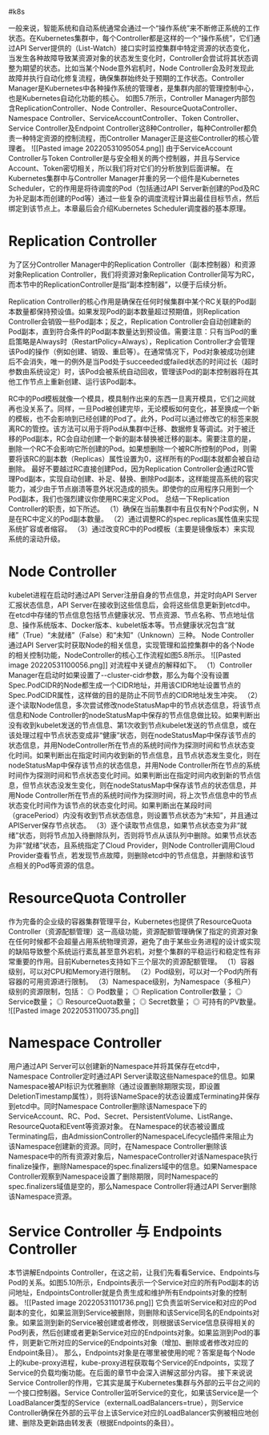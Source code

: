 #k8s 

一般来说，智能系统和自动系统通常会通过一个“操作系统”来不断修正系统的工作状态。在Kubernetes集群中，每个Controller都是这样的一个“操作系统”，它们通过API Server提供的（List-Watch）接口实时监控集群中特定资源的状态变化，当发生各种故障导致某资源对象的状态发生变化时，Controller会尝试将其状态调整为期望的状态。比如当某个Node意外宕机时，Node Controller会及时发现此故障并执行自动化修复流程，确保集群始终处于预期的工作状态。Controller Manager是Kubernetes中各种操作系统的管理者，是集群内部的管理控制中心，也是Kubernetes自动化功能的核心。
如图5.7所示，Controller Manager内部包含ReplicationController、Node Controller、ResourceQuotaController、Namespace Controller、ServiceAccountController、Token Controller、Service Controller及Endpoint Controller这8种Controller，每种Controller都负责一种特定资源的控制流程，而Controller Manager正是这些Controller的核心管理者。
![[Pasted image 20220531095054.png]]
由于ServiceAccount Controller与Token Controller是与安全相关的两个控制器，并且与Service Account、Token密切相关，所以我们将对它们的分析放到后面讲解。
在Kubernetes集群中与Controller Manager并重的另一个组件是Kubernetes Scheduler，它的作用是将待调度的Pod（包括通过API Server新创建的Pod及RC为补足副本而创建的Pod等）通过一些复杂的调度流程计算出最佳目标节点，然后绑定到该节点上。本章最后会介绍Kubernetes Scheduler调度器的基本原理。
# Replication Controller
为了区分Controller Manager中的Replication Controller（副本控制器）和资源对象Replication Controller，我们将资源对象Replication Controller简写为RC，而本节中的ReplicationController是指“副本控制器”，以便于后续分析。

Replication Controller的核心作用是确保在任何时候集群中某个RC关联的Pod副本数量都保持预设值。如果发现Pod的副本数量超过预期值，则Replication Controller会销毁一些Pod副本；反之，Replication Controller会自动创建新的Pod副本，直到符合条件的Pod副本数量达到预设值。需要注意：只有当Pod的重启策略是Always时（RestartPolicy=Always），Replication Controller才会管理该Pod的操作（例如创建、销毁、重启等）。在通常情况下，Pod对象被成功创建后不会消失，唯一的例外是当Pod处于succeeded或failed状态的时间过长（超时参数由系统设定）时，该Pod会被系统自动回收，管理该Pod的副本控制器将在其他工作节点上重新创建、运行该Pod副本。

RC中的Pod模板就像一个模具，模具制作出来的东西一旦离开模具，它们之间就再也没关系了。同样，一旦Pod被创建完毕，无论模板如何变化，甚至换成一个新的模板，也不会影响到已经创建的Pod了。此外，Pod可以通过修改它的标签来脱离RC的管控。该方法可以用于将Pod从集群中迁移、数据修复等调试。对于被迁移的Pod副本，RC会自动创建一个新的副本替换被迁移的副本。需要注意的是，删除一个RC不会影响它所创建的Pod。如果想删除一个被RC所控制的Pod，则需要将该RC的副本数（Replicas）属性设置为0，这样所有的Pod副本就都会被自动删除。
最好不要越过RC直接创建Pod，因为Replication Controller会通过RC管理Pod副本，实现自动创建、补足、替换、删除Pod副本，这样能提高系统的容灾能力，减少由于节点崩溃等意外状况造成的损失。即使你的应用程序只用到一个Pod副本，我们也强烈建议你使用RC来定义Pod。
总结一下Replication Controller的职责，如下所述。
（1）确保在当前集群中有且仅有N个Pod实例，N是在RC中定义的Pod副本数量。
（2）通过调整RC的spec.replicas属性值来实现系统扩容或者缩容。
（3）通过改变RC中的Pod模板（主要是镜像版本）来实现系统的滚动升级。
# Node Controller
kubelet进程在启动时通过API Server注册自身的节点信息，并定时向API Server汇报状态信息，API Server在接收到这些信息后，会将这些信息更新到etcd中。在etcd中存储的节点信息包括节点健康状况、节点资源、节点名称、节点地址信息、操作系统版本、Docker版本、kubelet版本等。节点健康状况包含“就绪”（True）“未就绪”（False）和“未知”（Unknown）三种。
Node Controller通过API Server实时获取Node的相关信息，实现管理和监控集群中的各个Node的相关控制功能，NodeController的核心工作流程如图5.8所示。
![[Pasted image 20220531100056.png]]
对流程中关键点的解释如下。
（1）Controller Manager在启动时如果设置了--cluster-cidr参数，那么为每个没有设置Spec.PodCIDR的Node都生成一个CIDR地址，并用该CIDR地址设置节点的Spec.PodCIDR属性，这样做的目的是防止不同节点的CIDR地址发生冲突。
（2）逐个读取Node信息，多次尝试修改nodeStatusMap中的节点状态信息，将该节点信息和Node Controller的nodeStatusMap中保存的节点信息做比较。如果判断出没有收到kubelet发送的节点信息、第1次收到节点kubelet发送的节点信息，或在该处理过程中节点状态变成非“健康”状态，则在nodeStatusMap中保存该节点的状态信息，并用NodeController所在节点的系统时间作为探测时间和节点状态变化时间。如果判断出在指定时间内收到新的节点信息，且节点状态发生变化，则在nodeStatusMap中保存该节点的状态信息，并用Node Controller所在节点的系统时间作为探测时间和节点状态变化时间。如果判断出在指定时间内收到新的节点信息，但节点状态没发生变化，则在nodeStatusMap中保存该节点的状态信息，并用Node Controller所在节点的系统时间作为探测时间，将上次节点信息中的节点状态变化时间作为该节点的状态变化时间。如果判断出在某段时间（gracePeriod）内没有收到节点状态信息，则设置节点状态为“未知”，并且通过APIServer保存节点状态。
（3）逐个读取节点信息，如果节点状态变为非“就绪”状态，则将节点加入待删除队列，否则将节点从该队列中删除。如果节点状态为非“就绪”状态，且系统指定了Cloud Provider，则Node Controller调用Cloud Provider查看节点，若发现节点故障，则删除etcd中的节点信息，并删除和该节点相关的Pod等资源的信息。

# ResourceQuota Controller
作为完备的企业级的容器集群管理平台，Kubernetes也提供了ResourceQuota Controller（资源配额管理）这一高级功能，资源配额管理确保了指定的资源对象在任何时候都不会超量占用系统物理资源，避免了由于某些业务进程的设计或实现的缺陷导致整个系统运行紊乱甚至意外宕机，对整个集群的平稳运行和稳定性有非常重要的作用。目前Kubernetes支持如下三个层次的资源配额管理。
（1）容器级别，可以对CPU和Memory进行限制。
（2）Pod级别，可以对一个Pod内所有容器的可用资源进行限制。
（3）Namespace级别，为Namespace（多租户）级别的资源限制，包括：
◎ Pod数量；
◎ Replication Controller数量；
◎ Service数量；
◎ ResourceQuota数量；
◎ Secret数量；
◎ 可持有的PV数量。
![[Pasted image 20220531100735.png]]

# Namespace Controller
用户通过API Server可以创建新的Namespace并将其保存在etcd中，Namespace Controller定时通过API Server读取这些Namespace的信息。如果Namespace被API标识为优雅删除（通过设置删除期限实现，即设置DeletionTimestamp属性），则将该NameSpace的状态设置成Terminating并保存到etcd中。同时Namespace Controller删除该Namespace下的ServiceAccount、RC、Pod、Secret、PersistentVolume、ListRange、ResourceQuota和Event等资源对象。
在Namespace的状态被设置成Terminating后，由AdmissionController的NamespaceLifecycle插件来阻止为该Namespace创建新的资源。同时，在Namespace Controller删除该Namespace中的所有资源对象后，NamespaceController对该Namespace执行finalize操作，删除Namespace的spec.finalizers域中的信息。如果Namespace Controller观察到Namespace设置了删除期限，同时Namespace的spec.finalizers域值是空的，那么Namespace Controller将通过API Server删除该Namespace资源。

# Service Controller 与 Endpoints Controller
本节讲解Endpoints Controller，在这之前，让我们先看看Service、Endpoints与Pod的关系。如图5.10所示，Endpoints表示一个Service对应的所有Pod副本的访问地址，EndpointsController就是负责生成和维护所有Endpoints对象的控制器。
![[Pasted image 20220531101736.png]]
它负责监听Service和对应的Pod副本的变化，如果监测到Service被删除，则删除和该Service同名的Endpoints对象。如果监测到新的Service被创建或者修改，则根据该Service信息获得相关的Pod列表，然后创建或者更新Service对应的Endpoints对象。如果监测到Pod的事件，则更新它所对应的Service的Endpoints对象（增加、删除或者修改对应的Endpoint条目）。
那么，Endpoints对象是在哪里被使用的呢？答案是每个Node上的kube-proxy进程，kube-proxy进程获取每个Service的Endpoints，实现了Service的负载均衡功能。在后面的章节中会深入讲解这部分内容。
接下来说说Service Controller的作用，它其实是属于Kubernetes集群与外部的云平台之间的一个接口控制器。Service Controller监听Service的变化，如果该Service是一个LoadBalancer类型的Service（externalLoadBalancers=true），则Service Controller确保在外部的云平台上该Service对应的LoadBalancer实例被相应地创建、删除及更新路由转发表（根据Endpoints的条目）。